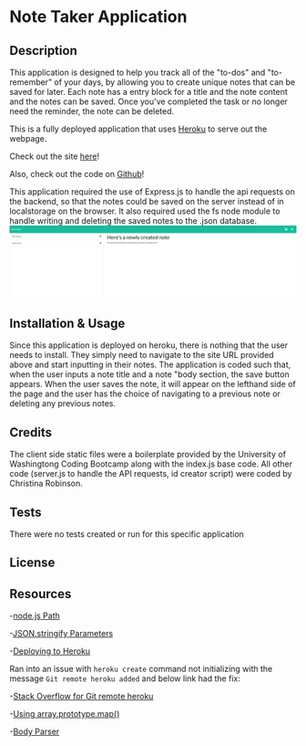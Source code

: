 # Note Taker Application

## Description

This application is designed to help you track all of the "to-dos" and "to-remember" of your days, by allowing you to create unique notes that can be saved for later. Each note has a entry block for a title and the note content and the notes can be saved. Once you've completed the task or no longer need the reminder, the note can be deleted.

This is a fully deployed application that uses [Heroku](https://devcenter.heroku.com/) to serve out the webpage.

Check out the site [here](https://young-lowlands-35095.herokuapp.com/)!

Also, check out the code on [Github](https://github.com/ChannellNumber5/CR-NoteTaker)!


This application required the use of Express.js to handle the api requests on the backend, so that the notes could be saved on the server instead of in localstorage on the browser. It also required used the fs node module to handle writing and deleting the saved notes to the .json database.
![Note Taker Screenshot](./images/CR-NoteTaker_screenshot.png)

## Installation & Usage
Since this application is deployed on heroku, there is nothing that the user needs to install. They simply need to navigate to the site URL provided above and start inputting in their notes. The application is coded such that, when the user inputs a note title and a note "body section, the save button appears. When the user saves the note, it will appear on the lefthand side of the page and the user has the choice of navigating to a previous note or deleting any previous notes.

## Credits
The client side static files were a boilerplate provided by the University of Washingtong Coding Bootcamp along with the index.js base code. All other code (server.js to handle the API requests, id creator script) were coded by Christina Robinson.
 
## Tests
There were no tests created or run for this specific application

## License

## Resources

-[node.js Path](https://nodejs.dev/learn/the-nodejs-path-module#pathjoin)

-[JSON.stringify Parameters](https://developer.mozilla.org/en-US/docs/Web/JavaScript/Reference/Global_Objects/JSON/stringify)

-[Deploying to Heroku](https://devcenter.heroku.com/articles/getting-started-with-nodejs?singlepage=true#set-up)

Ran into an issue with `heroku create` command not initializing with the message `Git remote heroku added` and below link had the fix:

-[Stack Overflow for Git remote heroku](https://stackoverflow.com/questions/30255058/heroku-deployment-git-remote-not-added)

-[Using array.prototype.map()](https://www.digitalocean.com/community/tutorials/4-uses-of-javascripts-arraymap-you-should-know)

-[Body Parser](https://stackoverflow.com/questions/55558402/what-is-the-meaning-of-bodyparser-urlencoded-extended-true-and-bodypar)
